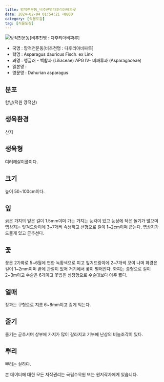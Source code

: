 ```yaml
---
title: 망적천문동_비추천명다후리아비짜루
date: 2024-02-04 01:54:21 +0800
category: [식물도감]
tag: [식물도감]
---
```




![망적천문동[비추천명 : 다후리아비짜루]](/fileUpload/plants/basic/Liliaceae/Asparagus/19519/1_th2.jpg)
- 국명 : 망적천문동[비추천명 : 다후리아비짜루]
- 학명 : Asparagus dauricus Fisch. ex Link
- 과명 : 앵글러 - 백합과 (Liliaceae) APG Ⅳ- 비짜루과 (Asparagaceae)
- 일본명 : 
- 영문명 : Dahurian asparagus


## 분포
함남(덕원 망적산)
## 생육환경
산지
## 생육형
여러해살이풀이다.
## 크기
높이 50~100cm이다.
## 잎
굵은 가지의 잎은 길이 1.5mm이며 가는 가지는 능각이 있고 능상에 작은 돌기가 많으며 엽상지는 잎겨드랑이에 3~7개씩 속생하고 선형으로 길이 1~2cm이며 굽는다. 엽상지가 드물게 있고 곧추선다.
## 꽃
꽃은 2가화로 5~6월에 연한 녹황색으로 피고 잎겨드랑이에 2~7개씩 모여 나며 화경은 길이 1~2mm이며 끝에 관절이 있어 거기에서 꽃이 떨어진다. 화피는 종형으로 길이 2~3m이고 수술은 6개이고 꽃밥은 심장형으로 수술대보다 아주 짧다.
## 열매
장과는 구형으로 지름 6~8mm이고 검게 익는다. 
## 줄기
줄기는 곧추서며 상부에 가지가 많이 갈라지고 기부에 난상의 비늘조각이 있다.
## 뿌리
뿌리는 실하다.






본 데이터에 대한 모든 저작권리는 국립수목원 또는 원저작자에게 있습니다.
